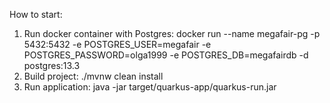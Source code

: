 How to start:
  1. Run docker container with Postgres:
     docker run --name megafair-pg -p 5432:5432 -e POSTGRES_USER=megafair -e POSTGRES_PASSWORD=olga1999 -e POSTGRES_DB=megafairdb -d postgres:13.3
 2. Build project: ./mvnw clean install
 3. Run application: java -jar target/quarkus-app/quarkus-run.jar
